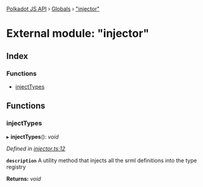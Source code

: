 [Polkadot JS API](../README.md) › [Globals](../globals.md) › ["injector"](_injector_.md)

# External module: "injector"

## Index

### Functions

* [injectTypes](_injector_.md#injecttypes)

## Functions

###  injectTypes

▸ **injectTypes**(): *void*

*Defined in [injector.ts:12](https://github.com/polkadot-js/api/blob/7cc961f789/packages/types/src/injector.ts#L12)*

**`description`** A utility method that injects all the srml definitions into the type registry

**Returns:** *void*
